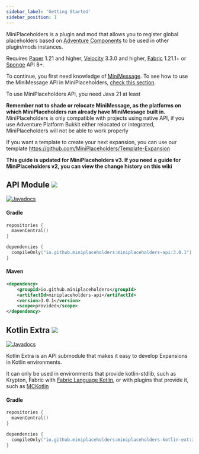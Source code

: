 ```yaml
---
sidebar_label: 'Getting Started'
sidebar_position: 1
---
```


MiniPlaceholders is a plugin and mod that allows you to register global placeholders based on [Adventure Components](https://docs.advntr.dev/text.html) to be used in other plugin/mods instances.

Requires [Paper](https://papermc.io/software/paper) 1.21 and higher, [Velocity](https://papermc.io/software/velocity) 3.3.0 and higher, [Fabric](https://fabricmc.net/) 1.21.1+ or [Sponge](https://spongepowered.org/) API 8+.

To continue, you first need knowledge of [MiniMessage](https://docs.adventure.kyori.net/minimessage/index.html). To see how to use the MiniMessage API in MiniPlaceholders, [check this section](https://github.com/MiniPlaceholders/MiniPlaceholders/wiki/MiniMessage-API-in-MiniPlaceholders).

To use MiniPlaceholders API, you need Java 21 at least

**Remember not to shade or relocate MiniMessage, as the platforms on which MiniPlaceholders run already have MiniMessage built in.** MiniPlaceholders is only compatible with projects using native API, if you use Adventure Platform Bukkit either relocated or integrated, MiniPlaceholders will not be able to work properly

If you want a template to create your next expansion, you can use our template https://github.com/MiniPlaceholders/Template-Expansion

**This guide is updated for MiniPlaceholders v3. If you need a guide for MiniPlaceholders v2, you can view the change history on this wiki**

## API Module ![](https://img.shields.io/maven-central/v/io.github.miniplaceholders/miniplaceholders-api?style=flat-square)

[![Javadocs](https://github.com/MiniPlaceholders/MiniPlaceholders/assets/68704415/fd7a3c86-d377-48f2-8230-67f50cdf2db6)](https://javadoc.io/doc/io.github.miniplaceholders/miniplaceholders-api)


#### Gradle
```kotlin
repositories {
  mavenCentral()
}

dependencies {
  compileOnly("io.github.miniplaceholders:miniplaceholders-api:3.0.1")
}
```

#### Maven
```xml
<dependency>
    <groupId>io.github.miniplaceholders</groupId>
    <artifactId>miniplaceholders-api</artifactId>
    <version>3.0.1</version>
    <scope>provided</scope>
</dependency>
```

## Kotlin Extra ![](https://img.shields.io/maven-central/v/io.github.miniplaceholders/miniplaceholders-kotlin-ext?style=flat-square)

[![Javadocs](https://github.com/MiniPlaceholders/MiniPlaceholders/assets/68704415/fd7a3c86-d377-48f2-8230-67f50cdf2db6)](https://javadoc.io/doc/io.github.miniplaceholders/miniplaceholders-kotlin-ext)

Kotlin Extra is an API submodule that makes it easy to develop Expansions in Kotlin environments.

It can only be used in environments that provide kotlin-stdlib, such as Krypton, Fabric with [Fabric Language Kotlin](https://modrinth.com/mod/fabric-language-kotlin), or with plugins that provide it, such as [MCKotlin](https://modrinth.com/plugin/mckotlin)

#### Gradle
```kotlin
repositories {
  mavenCentral()
}

dependencies {
  compileOnly("io.github.miniplaceholders:miniplaceholders-kotlin-ext:3.0.1")
}
```
